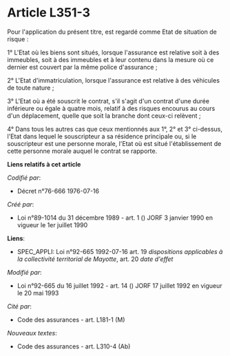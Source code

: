 # Article L351-3

Pour l'application du présent titre, est regardé comme Etat de situation de risque :

1° L'Etat où les biens sont situés, lorsque l'assurance est relative soit à des immeubles, soit à des immeubles et à leur
contenu dans la mesure où ce dernier est couvert par la même police d'assurance ;

2° L'Etat d'immatriculation, lorsque l'assurance est relative à des véhicules de toute nature ;

3° L'Etat où a été souscrit le contrat, s'il s'agit d'un contrat d'une durée inférieure ou égale à quatre mois, relatif à des
risques encourus au cours d'un déplacement, quelle que soit la branche dont ceux-ci relèvent ;

4° Dans tous les autres cas que ceux mentionnés aux 1°, 2° et 3° ci-dessus, l'Etat dans lequel le souscripteur a sa résidence
principale ou, si le souscripteur est une personne morale, l'Etat où est situé l'établissement de cette personne morale
auquel le contrat se rapporte.

**Liens relatifs à cet article**

_Codifié par_:

  - Décret n°76-666 1976-07-16

_Créé par_:

  - Loi n°89-1014 du 31 décembre 1989 - art. 1 () JORF 3 janvier 1990 en vigueur le 1er juillet 1990

**Liens**:

  - SPEC_APPLI: Loi n°92-665 1992-07-16 art. 19 *dispositions applicables à la collectivité territorial de Mayotte*, art. 20 *date d'effet*

_Modifié par_:

  - Loi n°92-665 du 16 juillet 1992 - art. 14 () JORF 17 juillet 1992 en vigueur le 20 mai 1993

_Cité par_:

  - Code des assurances - art. L181-1 (M)

_Nouveaux textes_:

  - Code des assurances - art. L310-4 (Ab)
